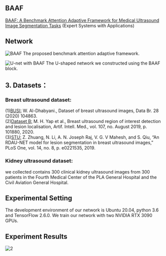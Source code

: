 ## BAAF

[BAAF: A Benchmark Attention Adaptive Framework for Medical Ultrasound Image Segmentation Tasks](https://doi.org/10.1016/j.eswa.2023.119939) (Expert Systems with Applications)


## Network
![BAAF](https://github.com/CGPxy/BAAF/assets/52651150/ca0eeba4-8960-441d-9f27-8b51e3ac0a36)
The proposed benchmark attention adaptive framework.

![U-net with BAAF](https://github.com/CGPxy/BAAF/assets/52651150/64b318d0-7708-473a-b4ba-1cb9d16eff96)
The U-shaped network we constructed using the BAAF block.


## 3. Datasets：
### Breast ultrasound dataset:
(1)[BUSI:](https://doi.org/10.1016/j.dib.2019.104863) W. Al-Dhabyani., Dataset of breast ultrasound images, Data Br. 28 (2020) 104863.  
(2)[Dataset B:](https://doi.org/10.1016/j.artmed.2020.101880) M. H. Yap et al., Breast ultrasound region of interest detection and lesion localisation, Artif. Intell. Med., vol. 107, no. August 2019, p. 101880, 2020.  
(3)[STU:](https://doi.org/10.1371/journal.pone.0221535) Z. Zhuang, N. Li, A. N. Joseph Raj, V. G. V Mahesh, and S. Qiu, “An RDAU-NET model for lesion segmentation in breast ultrasound images,” PLoS One, vol. 14, no. 8, p. e0221535, 2019.  
### Kidney ultrasound dataset:
   we collected contains 300 clinical kidney ultrasound images from 300 patients in the Fourth Medical Center of the PLA General Hospital and the Civil Aviation General Hospital.

## Experimental Setting
The development environment of our network is Ubuntu 20.04, python 3.6 and TensorFlow 2.6.0. We train our network with two NVIDIA RTX 3090 GPUs.


## Experiment Results

![2](https://user-images.githubusercontent.com/52651150/227098643-07f60237-2185-4106-a8ae-cbe8a7d909c6.png)
